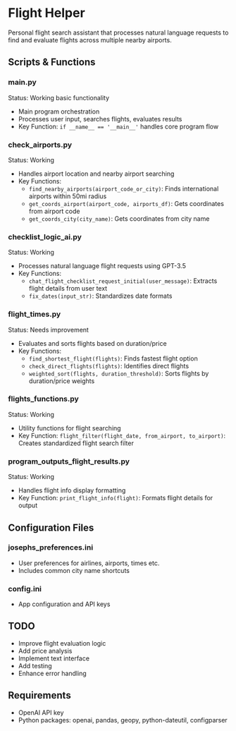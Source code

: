 # Flight Helper

Personal flight search assistant that processes natural language requests to find and evaluate flights across multiple nearby airports.

## Scripts & Functions

### main.py
Status: Working basic functionality
- Main program orchestration 
- Processes user input, searches flights, evaluates results
- Key Function: `if __name__ == '__main__'` handles core program flow

### check_airports.py  
Status: Working
- Handles airport location and nearby airport searching
- Key Functions:
  - `find_nearby_airports(airport_code_or_city)`: Finds international airports within 50mi radius
  - `get_coords_airport(airport_code, airports_df)`: Gets coordinates from airport code
  - `get_coords_city(city_name)`: Gets coordinates from city name

### checklist_logic_ai.py
Status: Working 
- Processes natural language flight requests using GPT-3.5
- Key Functions:
  - `chat_flight_checklist_request_initial(user_message)`: Extracts flight details from user text
  - `fix_dates(input_str)`: Standardizes date formats

### flight_times.py
Status: Needs improvement
- Evaluates and sorts flights based on duration/price
- Key Functions:
  - `find_shortest_flight(flights)`: Finds fastest flight option
  - `check_direct_flights(flights)`: Identifies direct flights
  - `weighted_sort(flights, duration_threshold)`: Sorts flights by duration/price weights

### flights_functions.py 
Status: Working
- Utility functions for flight searching
- Key Function: `flight_filter(flight_date, from_airport, to_airport)`: Creates standardized flight search filter

### program_outputs_flight_results.py
Status: Working
- Handles flight info display formatting
- Key Function: `print_flight_info(flight)`: Formats flight details for output

## Configuration Files

### josephs_preferences.ini
- User preferences for airlines, airports, times etc.
- Includes common city name shortcuts

### config.ini 
- App configuration and API keys

## TODO
- Improve flight evaluation logic
- Add price analysis
- Implement text interface
- Add testing
- Enhance error handling

## Requirements
- OpenAI API key
- Python packages: openai, pandas, geopy, python-dateutil, configparser
